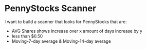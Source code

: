 # PennyStocks Scanner

I want to build a scanner that looks for PennyStocks that are:
- AVG Shares shows increase over x amount of days increase by y
- less than $0.50
- Moving-7-day average & Moving-14-day average
